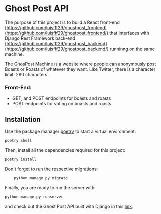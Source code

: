 # Ghost Post API

The purpose of this project is to build a React front-end [https://github.com/luisfff29/ghostpost_frontend](https://github.com/luisfff29/ghostpost_frontend/) that interfaces with Django Rest Framework back-end [https://github.com/luisfff29/ghostpost_backend](https://github.com/luisfff29/ghostpost_backend/) runninng on the same machine.

The GhosPost Machine is a website where people can anonymously post Boasts or Roasts of whatever they want. Like Twitter, there is a character limit: 280 characters.

### Front-End:

- GET, and POST endpoints for boasts and roasts
- POST endpoints for voting on boasts and roasts

## Installation

Use the package manager [poetry](https://python-poetry.org/) to start a virtual environment:

```bash
poetry shell
```

Then, install all the dependencies required for this project:

```bash
poetry install
```

Don't forget to run the respective migrations:

```bash
    python manage.py migrate
```

Finally, you are ready to run the server with

```bash
python manage.py runserver
```

and check out the Ghost Post API built with Django in this [link](http://localhost:8000/api).
